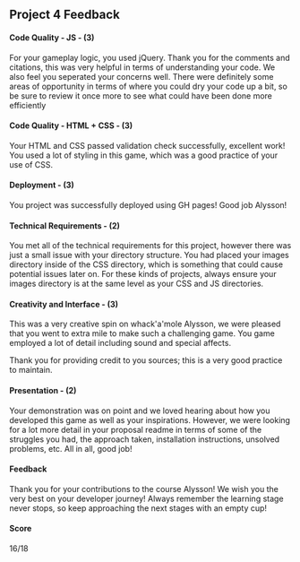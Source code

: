 ## Project 4 Feedback

#### Code Quality - JS - (3)
For your gameplay logic, you used jQuery. Thank you for the comments and citations, this was very helpful in terms
of understanding your code. We also feel you seperated your concerns well. There were definitely some areas
of opportunity in terms of where you could dry your code up a bit, so be sure to review it once more to see what
could have been done more efficiently

#### Code Quality - HTML + CSS - (3)

Your HTML and CSS passed validation check successfully, excellent work! You used a lot of styling in this game, which
was a good practice of your use of CSS.

#### Deployment - (3)
You project was successfully deployed using GH pages! Good job Alysson!

#### Technical Requirements - (2)
You met all of the technical requirements for this project, however there was just a small issue with your directory structure. You had placed your images directory inside of the CSS directory, which is something that could cause potential
issues later on. For these kinds of projects, always ensure your images directory is at the same level as your CSS and JS directories.

#### Creativity and Interface - (3)

This was a very creative spin on whack'a'mole Alysson, we were pleased that you went to extra mile to make 
such a challenging game. You game employed a lot of detail including sound and special affects.

Thank you for providing credit to you sources; this is a very good practice to maintain.

#### Presentation - (2)

Your demonstration was on point and we loved hearing about how you developed this game as well as your inspirations.
However, we were looking for a lot more detail in your proposal readme in terms of some of the struggles you had, 
the approach taken, installation instructions, unsolved problems, etc. All in all, good job!

#### Feedback
Thank you for your contributions to the course Alysson! We wish you the very best on your developer journey!
Always remember the learning stage never stops, so keep approaching the next stages with an empty cup!

#### Score
16/18
